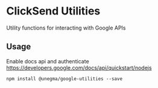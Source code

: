 # ClickSend Utilities
Utility functions for interacting with Google APIs

## Usage
Enable docs api and authenticate
https://developers.google.com/docs/api/quickstart/nodejs

`npm install @unegma/google-utilities --save`

```

```

